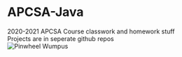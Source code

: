 # APCSA-Java
2020-2021 APCSA Course classwork and homework stuff <br />
Projects are in seperate github repos <br />
![Pinwheel Wumpus](https://user-images.githubusercontent.com/60296568/117039059-54c35b80-acd6-11eb-8e12-9b0ce5f61afd.png)
